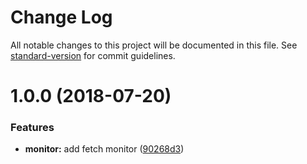 # Change Log

All notable changes to this project will be documented in this file. See [standard-version](https://github.com/conventional-changelog/standard-version) for commit guidelines.

<a name="1.0.0"></a>
# 1.0.0 (2018-07-20)


### Features

* **monitor:** add fetch monitor ([90268d3](https://github.com/MaximBalaganskiy/application-insights-fetch-monitor/commit/90268d3))
